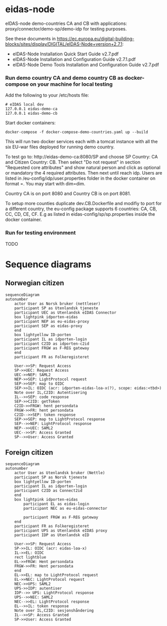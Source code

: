 # eidas-node

eIDAS-node demo-countries CA and CB with applications: proxy/connector/demo-sp/demo-idp for testing purposes.

See these documents in https://ec.europa.eu/digital-building-blocks/sites/display/DIGITAL/eIDAS-Node+version+2.7.1:
* eIDAS-Node Installation Quick Start Guide v2.7.pdf
* eIDAS-Node Installation and Configuration Guide v2.7.1.pdf
* eIDAS-Node Demo Tools Installation and Configuration Guide v2.7.pdf


### Run demo country CA and demo country CB as docker-compose on your machine for local testing

Add the following to your /etc/hosts file:
```
# eIDAS local dev
127.0.0.1 eidas-demo-ca
127.0.0.1 eidas-demo-cb
```
Start docker containers:
```
docker-compose -f docker-compose-demo-countries.yaml up --build
```
This will run two docker services each with a tomcat instance with all the six EU-war files deployed for running demo country.

To test go to: http://eidas-demo-ca:8080/SP
and choose SP Country: CA and Citizen Country: CB.
Then select "Do not request" in section "Requested core attributes" and show natural person and click as optional or mandatory the 4 required attributes. Then next until reach idp.
Users are listed in <tomcat>/eu-config/idp/user.properties folder in the docker container on format <username>=<passord>. You may start with dim=dim. 

Country CA is on port 8080 and Country CB is on port 8081.

To setup more counties duplicate dev.CB.Dockerfile and modifiy to port for a different country, the eu-config package supports 6 countries: CA, CB, CC, CD, CE, CF.
E.g as listed in eidas-config/sp/sp.properties inside the docker container.

### Run for testing environment
TODO

# Sequence diagrams
## Norwegian citizen
```mermaid  
sequenceDiagram
autonumber
    actor User as Norsk bruker (nettleser)
    participant SP as Utenlandsk tjeneste
    participant UEC as Utenlandsk eIDAS Connector
    box lightpink idporten-eidas
    participant NEP as eu-eidas-proxy
    participant SEP as eidas-proxy
    end
    box lightyellow ID-porten
    participant IL as idporten-login
    participant C2ID as idporten-c2id
    participant FRGW as F-REG gateway
    end
    participant FR as Folkeregisteret

    User->>SP: Request Access
    SP->>UEC: Request Access
    UEC->>NEP: SAML2
    NEP->>SEP: LightProtocol request
    SEP->>SEP: map to OIDC 
    SEP->>IL: OIDC (acr: idporten-eidas-loa-x(?), scope: eidas:<tbd>)
    Note over IL,C2ID: Autentisering
    IL-->>SEP: code response
    SEP->>C2ID: getToken
    C2ID->>FRGW: hent persondata
    FRGW->>FR: hent persondata
    C2ID-->>SEP: token response
    SEP->>SEP: map to LightProtocol response
    SEP-->>NEP: LightProtocol response
    NEP-->>UEC: SAML2
    UEC-->>SP: Access Granted
    SP-->>User: Access Granted
```    

## Foreign citizen
```mermaid  
sequenceDiagram
autonumber
    actor User as Utenlandsk bruker (Nettle)
    participant SP as Norsk tjeneste
    box lightyellow ID-porten
    participant IL as idporten-login
    participant C2ID as Connect2id
    end
    box lightpink idporten-eidas
        participant EL as eidas-login
        participant NEC as eu-eidas-connector

        participant FRGW as F-REG gateway
    end
    participant FR as Folkeregisteret
    participant UPS as Utenlandsk eIDAS proxy
    participant IDP as Utenlandsk eID

    User->>SP: Request Access
    SP->>IL: OIDC (acr: eidas-loa-x)
    IL->>EL: OIDC
    rect lightblue
    EL->>FRGW: Hent persondata
    FRGW->>FR: Hent persondata
    end
    EL->>EL: map to LightProtocol request
    EL->>NEC: LightProtocol request
    NEC->>UPS: SAML2
    UPS->>IDP: autentiser
    IDP-->> UPS: LightProtocol response
    UPS-->>NEC: SAML2
    NEC-->>EL: LightProtocol response
    EL-->>IL: token response
    Note over IL,C2ID: sesjonshåndering
    IL-->>SP: Access Granted
    SP->>User: Access Granted
```    